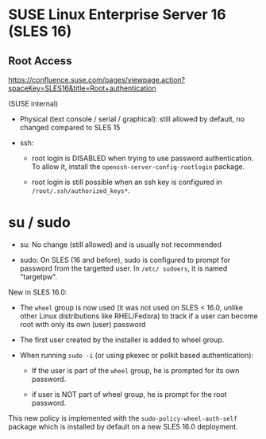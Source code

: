 # SUSE Linux Enterprise Server 16 (SLES 16)

## Root Access

https://confluence.suse.com/pages/viewpage.action?spaceKey=SLES16&title=Root+authentication

(SUSE internal)

- Physical (text console / serial / graphical): still allowed by default, no
  changed compared to SLES 15

- ssh:

  - root login is DISABLED when trying to use password authentication.
    To allow it, install the `openssh-server-config-rootlogin` package.

  - root login is still possible when an ssh key is configured in
    `/root/.ssh/authorized_keys*`.


# su / sudo

- su: No change (still allowed) and is usually not recommended

- sudo: On SLES (16 and before), sudo is configured to prompt for password from
  the targetted user. In `/etc/ sudoers`, it is named "targetpw".

New in SLES 16.0:

- The `wheel` group is now used (it was not used on SLES < 16.0, unlike other
  Linux distributions like RHEL/Fedora) to track if a user can become root with
  only its own (user) password

- The first user created by the installer is added to wheel group.

- When running `sudo -i` (or using pkexec or polkit based authentication):

  - If the user is part of the `wheel` group, he is prompted for its own
    password.
  
  - if user is NOT part of wheel group, he is prompt for the root password.

This new policy is implemented with the `sudo-policy-wheel-auth-self` package
which is installed by default on a new SLES 16.0 deployment.